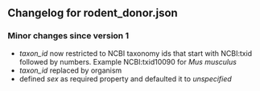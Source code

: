 ## Changelog for rodent_donor.json

### Minor changes since version 1
* *taxon_id* now restricted to NCBI taxonomy ids that start with NCBI:txid followed by numbers. Example NCBI:txid10090 for *Mus musculus*
* *taxon_id* replaced by organism
* defined *sex* as required property and defaulted it to *unspecified*

